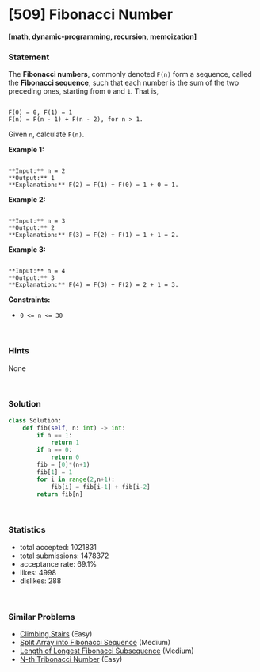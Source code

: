 # [509] Fibonacci Number

**[math, dynamic-programming, recursion, memoization]**

### Statement

The **Fibonacci numbers**, commonly denoted `F(n)` form a sequence, called the **Fibonacci sequence**, such that each number is the sum of the two preceding ones, starting from `0` and `1`. That is,


```

F(0) = 0, F(1) = 1
F(n) = F(n - 1) + F(n - 2), for n > 1.

```


Given `n`, calculate `F(n)`.


**Example 1:**

```

**Input:** n = 2
**Output:** 1
**Explanation:** F(2) = F(1) + F(0) = 1 + 0 = 1.

```

**Example 2:**

```

**Input:** n = 3
**Output:** 2
**Explanation:** F(3) = F(2) + F(1) = 1 + 1 = 2.

```

**Example 3:**

```

**Input:** n = 4
**Output:** 3
**Explanation:** F(4) = F(3) + F(2) = 2 + 1 = 3.

```

**Constraints:**
* `0 <= n <= 30`


<br>

### Hints

None

<br>

### Solution

```py
class Solution:
    def fib(self, n: int) -> int:
        if n == 1:
            return 1
        if n == 0:
            return 0
        fib = [0]*(n+1)
        fib[1] = 1
        for i in range(2,n+1):
            fib[i] = fib[i-1] + fib[i-2]
        return fib[n]
```

<br>

### Statistics

- total accepted: 1021831
- total submissions: 1478372
- acceptance rate: 69.1%
- likes: 4998
- dislikes: 288

<br>

### Similar Problems

- [Climbing Stairs](https://leetcode.com/problems/climbing-stairs) (Easy)
- [Split Array into Fibonacci Sequence](https://leetcode.com/problems/split-array-into-fibonacci-sequence) (Medium)
- [Length of Longest Fibonacci Subsequence](https://leetcode.com/problems/length-of-longest-fibonacci-subsequence) (Medium)
- [N-th Tribonacci Number](https://leetcode.com/problems/n-th-tribonacci-number) (Easy)
